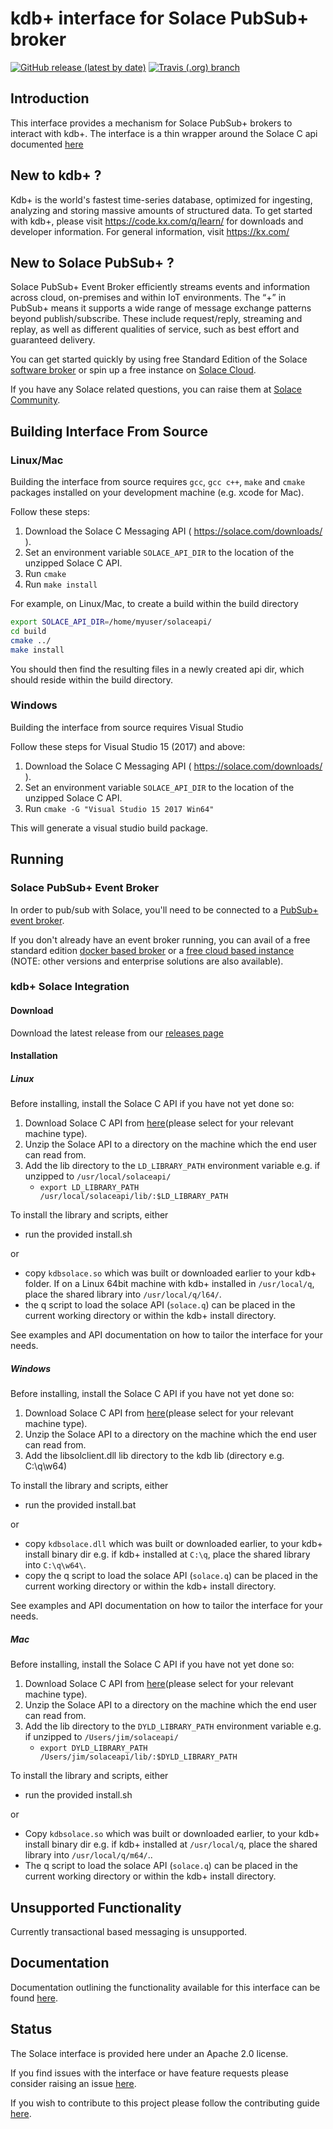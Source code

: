 
# kdb+ interface for Solace PubSub+ broker

[![GitHub release (latest by date)](https://img.shields.io/github/v/release/kxsystems/solace)](https://github.com/kxsystems/solace/releases) [![Travis (.org) branch](https://img.shields.io/travis/kxsystems/solace/master?label=travis%20build)](https://travis-ci.org/kxsystems/solace/branches)

## Introduction

This interface provides a mechanism for Solace PubSub+ brokers to interact with kdb+. The interface is a thin wrapper around the Solace C api documented [here](https://docs.solace.com/API-Developer-Online-Ref-Documentation/c/index.html)

## New to kdb+ ?

Kdb+ is the world's fastest time-series database, optimized for ingesting, analyzing and storing massive amounts of structured data. To get started with kdb+, please visit https://code.kx.com/q/learn/ for downloads and developer information. For general information, visit https://kx.com/

## New to Solace PubSub+ ?

Solace PubSub+ Event Broker efficiently streams events and information across cloud, on-premises and within IoT environments. The “+” in PubSub+ means it supports a wide range of message exchange patterns beyond publish/subscribe. These include request/reply, streaming and replay, as well as different qualities of service, such as best effort and guaranteed delivery.

You can get started quickly by using free Standard Edition of the Solace [software broker](https://solace.com/products/event-broker/software/) or spin up a free instance on [Solace Cloud](https://console.solace.cloud/login/new-account).

If you have any Solace related questions, you can raise them at [Solace Community](https://solace.community/).

## Building Interface From Source

### Linux/Mac

Building the interface from source requires `gcc`, `gcc c++`, `make` and `cmake` packages installed on your development machine (e.g. xcode for Mac).

Follow these steps:

 1. Download the Solace C Messaging API ( https://solace.com/downloads/ ).
 2. Set an environment variable `SOLACE_API_DIR` to the location of the unzipped Solace C API.
 3. Run `cmake`
 4. Run `make install`


For example, on Linux/Mac, to create a build within the build directory

```bash
export SOLACE_API_DIR=/home/myuser/solaceapi/
cd build
cmake ../
make install
```

You should then find the resulting files in a newly created api dir, which should reside within the build directory.

### Windows

Building the interface from source requires Visual Studio

Follow these steps for Visual Studio 15 (2017) and above:

  1. Download the Solace C Messaging API ( https://solace.com/downloads/ ).
  2. Set an environment variable `SOLACE_API_DIR` to the location of the unzipped Solace C API.
  3. Run `cmake -G "Visual Studio 15 2017 Win64"` 

This will generate a visual studio build package. 

## Running

### Solace PubSub+ Event Broker

In order to pub/sub with Solace, you'll need to be connected to a [PubSub+ event broker](https://solace.com/products/event-broker/).

If you don't already have an event broker running, you can avail of a free standard edition [docker based broker](https://github.com/SolaceLabs/solace-single-docker-compose) or a [free cloud based instance](https://console.solace.cloud/login/new-account) (NOTE: other versions and enterprise solutions are also available).

### kdb+ Solace Integration

#### Download

Download the latest release from our [releases page](https://github.com/KxSystems/solace/releases)

#### Installation

##### Linux

Before installing, install the Solace C API if you have not yet done so:

  1. Download Solace C API from [here](https://solace.com/downloads/)(please select for your relevant machine type).
  2. Unzip the Solace API to a directory on the machine which the end user can read from.
  3. Add the lib directory to the `LD_LIBRARY_PATH` environment variable e.g. if unzipped to `/usr/local/solaceapi/`
     - `export LD_LIBRARY_PATH /usr/local/solaceapi/lib/:$LD_LIBRARY_PATH`

To install the library and scripts, either

- run the provided install.sh

or

- copy `kdbsolace.so` which was built or downloaded earlier to your kdb+ folder. If on a Linux 64bit machine with kdb+ installed in `/usr/local/q`, place the shared library into `/usr/local/q/l64/`.
- the q script to load the solace API (`solace.q`) can be placed in the current working directory or within the kdb+ install directory.


See examples and API documentation on how to tailor the interface for your needs.

##### Windows

Before installing, install the Solace C API if you have not yet done so:

1. Download Solace C API from [here](https://solace.com/downloads/)(please select for your relevant machine type).
2. Unzip the Solace API to a directory on the machine which the end user can read from.
3. Add the libsolclient.dll lib directory to the kdb lib (directory e.g. C:\q\w64)

To install the library and scripts, either

- run the provided install.bat

or

- copy `kdbsolace.dll` which was built or downloaded earlier, to your kdb+ install binary dir e.g. if kdb+ installed at `C:\q`, place the shared library into `C:\q\w64\`.
- copy the q script to load the solace API (`solace.q`) can be placed in the current working directory or within the kdb+ install directory.

See examples and API documentation on how to tailor the interface for your needs.

##### Mac 

Before installing, install the Solace C API if you have not yet done so:

  1. Download Solace C API from [here](https://solace.com/downloads/)(please select for your relevant machine type).
  2. Unzip the Solace API to a directory on the machine which the end user can read from.
  3. Add the lib directory to the `DYLD_LIBRARY_PATH` environment variable e.g. if unzipped to `/Users/jim/solaceapi/`
     - `export DYLD_LIBRARY_PATH /Users/jim/solaceapi/lib/:$DYLD_LIBRARY_PATH`

To install the library and scripts, either

- run the provided install.sh

or

- Copy `kdbsolace.so` which was built or downloaded earlier, to your kdb+ install binary dir e.g. if kdb+ installed at `/usr/local/q`, place the shared library into `/usr/local/q/m64/`..
- The q script to load the solace API (`solace.q`) can be placed in the current working directory or within the kdb+ install directory.

## Unsupported Functionality

Currently transactional based messaging is unsupported.

## Documentation

Documentation outlining the functionality available for this interface can be found [here](https://code.kx.com/q/interfaces/solace).

## Status
The Solace interface is provided here under an Apache 2.0 license.

If you find issues with the interface or have feature requests please consider raising an issue [here](https://github.com/KxSystems/solace/issues).

If you wish to contribute to this project please follow the contributing guide [here](CONTRIBUTING.md).
